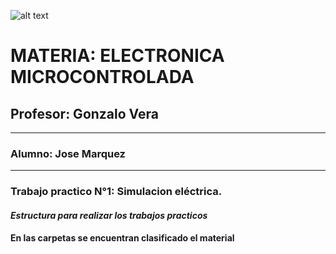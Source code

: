 ![alt text](<../Recursos/Visual/Logo EM.png>)

# MATERIA: ELECTRONICA MICROCONTROLADA
## Profesor: Gonzalo Vera
___
### Alumno: Jose Marquez
___

### **Trabajo practico N°1: Simulacion eléctrica.**


#### ***Estructura para realizar los trabajos practicos***  

#### En las carpetas se encuentran clasificado el material